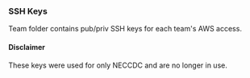 ### SSH Keys
Team folder contains pub/priv SSH keys for each team's AWS access.

#### Disclaimer
These keys were used for only NECCDC and are no longer in use.
